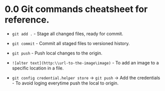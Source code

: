 # 0.0 Git commands cheatsheet for reference.
- `git add .` - Stage all changed files, ready for commit.

- `git commit` - Commit all staged files to versioned history.

- `git push` - Push local changes to the origin.

- `![alter text](http:\\url-to-the-image\image)` - To add an image to a specific location in a file.

- `git config credential.helper store` -> `git push` -> Add the credentials - To avoid loging everytime push the local to origin. 

